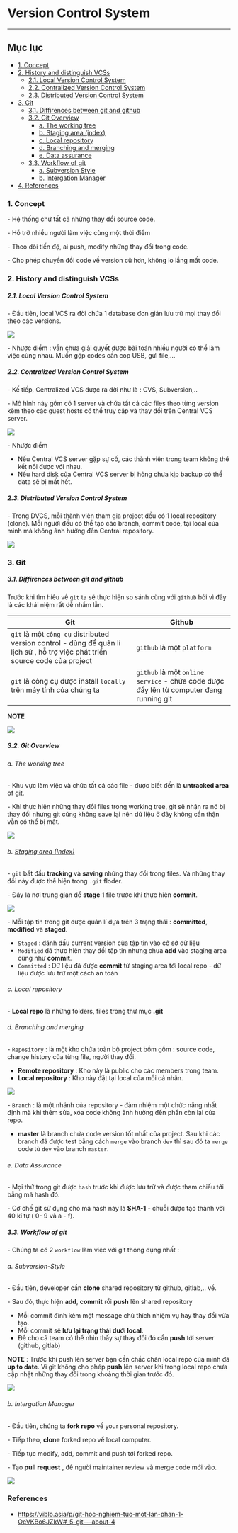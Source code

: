 # Version Control System
___
## Mục lục
- [1. Concept](#1)
- [2. History and distinguish VCSs](#2)
	- [2.1. Local Version Control System](#2.1)
	- [2.2. Contralized Version Control System](#2.2)
	- [2.3. Distributed Version Control System](#2.3)
- [3. Git](#3)
	- [3.1. Diffirences between git and github](#3.1)
	- [3.2. Git Overview](#3.2)
		- [a. The working tree](#3.2.1)
		- [b. Staging area (index)](#3.2.2)
		- [c. Local repository](#3.2.3)
		- [d. Branching and merging](#3.2.4)
		- [e. Data assurance](#3.2.5)
	- [3.3. Workflow of git](#3.3)
		- [a. Subversion Style](#a)
		- [b. Intergation Manager](#b)
- [4. References](#4)

<a name="1"></a>
### 1. Concept
\- Hệ thống chứ tất cả những thay đổi source code.

\- Hỗ trỡ nhiều người làm việc cùng một thời điểm

\- Theo dõi tiến độ, ai push, modify những thay đổi trong code.

\- Cho phép chuyển đổi code về version cũ hơn, không lo lắng mất code.

<a name="2"></a>
### 2. History and distinguish VCSs
<a name="2.1"></a>
##### 2.1. Local Version Control System 
\- Đầu tiên, local VCS ra đời chứa 1 database đơn giản lưu trữ mọi thay đổi theo các versions. 

![](https://viblo.asia/uploads/611c2af8-2b1b-4070-a7a1-0675b3ef80e1.png)

\- Nhược điểm : vẫn chưa giải quyết được bài toán nhiều người có thể làm việc cùng nhau. Muốn gộp codes cần cop USB, gửi file,... 

<a name="2.2"></a>
##### 2.2. Contralized Version Control System
\- Kế tiếp, Centralized VCS được ra đời như là : CVS, Subversion,..

\- Mô hình này gồm có 1 server và chứa tất cả các files theo từng version kèm theo các guest hosts có thể truy cập và thay đổi trên Central VCS server.

![](https://camo.githubusercontent.com/ff9e44b849b6e73dad3b5c0fdfe774582f551fde/68747470733a2f2f6d69726f2e6d656469756d2e636f6d2f6d61782f313430302f312a47676147637768354c323436596355354e56444135412e706e67)

\- Nhược điểm
+ Nếu Central VCS server gặp sự cố, các thành viên trong team không thể kết nối được với nhau.
+ Nếu hard disk của Central VCS server bị hỏng chưa kịp backup có thể data sẽ bị mất hết.

<a name="2.3"></a>
##### 2.3. Distributed Version Control System
\- Trong DVCS, mỗi thành viên tham gia project đều có 1 local repository (clone). Mỗi người đều có thể tạo các branch, commit code, tại local của mình mà không ảnh hưởng đển Central repository.

![](https://camo.githubusercontent.com/e4ba71ad19e53f5e72eac875fb27d97141fc98ad/68747470733a2f2f6d69726f2e6d656469756d2e636f6d2f6d61782f313430302f312a4345796944755f6d513575394e4930467232705364412e706e67)

<a name="3"></a>
### 3. Git
<a name="3.1"></a>
##### 3.1. Diffirences between git and github
Trước khi tìm hiểu về `git` ta sẽ thực hiện so sánh cùng với `github` bởi vì đây là các khái niệm rất dễ nhầm lẫn.

| Git | Github |
|---|---|
|`git` là một `công cụ` distributed version control - dùng để quản lí lịch sử , hỗ trợ việc phát triển source code của project |`github` là một `platform` |
| `git` là công cụ được install `locally` trên máy tính của chúng ta |`github` là một `online service` - chứa code được đẩy lên từ computer đang running git|

**NOTE** 

![](https://i.stack.imgur.com/ijR3Q.png)

<a name="3.2"></a>
##### 3.2. Git Overview
<a name="3.2.1"></a>
###### a. The working tree
\- Khu vực làm việc và chứa tất cả các file - được biết đến là **untracked area** of git.

\- Khi thực hiện những thay đổi files trong working tree, git sẽ nhận ra nó bị thay đổi nhưng git cũng không save lại nên dữ liệu ở đây không cẩn thận vẫn có thể bị mất.


![](https://miro.medium.com/max/637/1*g-r4SeerMdhPafYQmkesKw.jpeg)

<a name="3.2.2"></a>
###### b. [Staging area (Index)](https://softwareengineering.stackexchange.com/questions/119782/what-does-stage-mean-in-git)

\- `git` bắt đầu **tracking** và **saving** những thay đổi trong files. Và những thay đổi này được thể hiện trong `.git` floder. 

\- Đây là nơi trung gian để **stage** 1 file trước khi thực hiện **commit**.

![](https://miro.medium.com/max/700/1*fww66vqqxnCpsquDucGYOw.png)

\- Mỗi tập tin trong git được quản lí dựa trên 3 trạng thái : **committed**, **modified** và **staged**. 
+ `Staged` : đánh dấu  current version của tập tin vào cở sở dữ liệu
+ `Modified` đã thực hiện thay đổi tập tin nhưng chưa **add** vào staging area cũng như **commit**.
+ `Committed` : Dữ liệu đã được **commit** từ staging area tới local repo - dữ liệu được lưu trữ một cách an toàn

<a name="3.2.3"></a>
###### c. Local repository
\- **Local repo** là những folders, files trong thư mục **.git**

<a name="3.2.4"></a>
###### d. Branching and merging
\- `Repository` : là một kho chứa toàn bộ project bồm gồm : source code, change history của từng file, người thay đổi.
+ **Remote repository** : Kho này là public cho các members trong team.
+ **Local repository** :  Kho này đặt tại local của mỗi cá nhân.

![](https://kevintshoemaker.github.io/StatsChats/GIT1.png)

\- `Branch` : là một nhánh của repository - đảm nhiệm một chức năng nhất định mà khi thêm sửa, xóa code không ảnh hưởng đến phần còn lại của repo.
+ **master** là branch chứa code version tốt nhất của project. Sau khi các branch đã được test bằng cách `merge` vào branch `dev` thì sau đó ta `merge` code từ `dev` vào branch `master`.

<a name="3.2.5"></a>
###### e. Data Assurance
\- Mọi thứ trong git được `hash` trước khi được lưu trữ và được tham chiếu tới bẵng mã hash đó.

\- Cơ chế git sử dụng cho mã hash này là **SHA-1** - chuỗi được tạo thành vởi 40 kí tự ( 0- 9 và a - f).

<a name="3.3"></a>
##### 3.3. Workflow of git
\- Chúng ta có 2 `workflow` làm việc với git thông dụng nhất : 

<a name="a"></a>
###### a. Subversion-Style
\- Đầu tiên, developer cần **clone** shared repository từ github, gitlab,.. về.

\- Sau đó, thực hiện **add**, **commit** rồi **push** lên shared repository
+ Mỗi commit đính kèm một message chú thích nhiệm vụ hay thay đổi vừa tạo.
+ Mỗi commit sẽ **lưu lại trạng thái dưới local**.
+ Để cho cả team có thể nhìn thấy sự thay đổi đó cần **push** tới server (github, gitlab)

**NOTE** : Trước khi push lên server bạn cần chắc chăn local repo của mình đã **up to date**. Vì git không cho phép **push** lên server khi trong local repo chưa cập nhật những thay đổi trong khoảng thời gian trước đó.

![](https://viblo.asia/uploads/5d2f12f7-6ba7-48f5-a503-4660eec3dab0.png)

<a name="b"></a>
###### b. Intergation Manager
\- Đầu tiên, chúng ta **fork repo** về your personal repository.

\- Tiếp theo, **clone** forked repo về local computer.

\- Tiếp tục modify, add, commit and push tới forked repo.

\- Tạo **pull request** , để người maintainer review và merge code mới vào.

![](https://viblo.asia/uploads/9aca83cb-d1e3-40ca-8247-386b05ce7cd3.png)

<a name="4"></a>
### References
+ https://viblo.asia/p/git-hoc-nghiem-tuc-mot-lan-phan-1-OeVKBo6JZkW#_5-git---about-4
